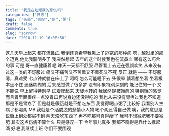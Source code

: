 ```yaml
---
title: "我是在炫耀我的悲伤吗"
categories: ["日志"]
tags: ["头晕","感叹","病","粥"]
draft: false
Comments: true
slug: "sorrow"
date: "2010-11-19 16:08:50"
---
```


这几天早上起来
都在流鼻血
我倒还真希望我患上了迈克的那种病
嗯，越狱里的那个迈克
他比我聪明多了
我突然想起
去年的这个时候我也在流鼻血
哪有这么巧合的事
可是
哥一直健康着呢
昨天一天都不舒服
尽管看上去还在强颜欢笑
从来没有过这一类的不舒服过
痛又不痛苦又不苦晕又不晕死又不死
反正
就是
—— 不舒服
嗯，真难受
七点钟就躺在床上了
呵呵
怎么可能睡下去
头很晕
躺着想坐着
坐着根本坐不住
迷迷糊糊的
后来感觉做了很多梦
没有印象特别深刻的
能记住的一个
又不能说
早上醒得特别早
试着爬起来
天旋地转的
我居然是被饿醒的
特别饿的感觉
而且胃里面很疼一点没胃口再说身边还没得吃的
我也从来没有胃疼过我也不知道那是不是胃疼了
但是就是很饿就是不想吃东西
我觉得喝点粥了比较好
我看别人生病了都喝粥
MB 我就是个活脱脱的悲情小人物
喝个粥还得自己做
噢，我的意思是说街上到处都买不到
两天没吃东西了
再不吃那可真得瘦了
我可不想减肥我不要减肥
其实这点伤病不算什么
只是感叹一下
今年事儿真多
我都不晓得是靠什么撑起滴
好吧
我继续上班
你们不要围观


